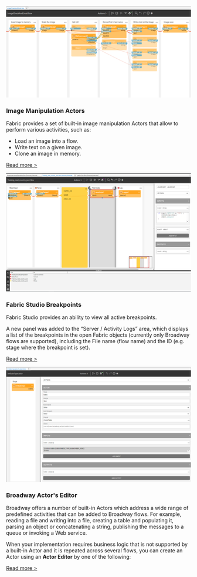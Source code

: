 <!--block-->

<img src="images/image_manip_1.PNG" style="zoom:80%;" />

### Image Manipulation Actors

Fabric provides a set of built-in image manipulation Actors that allow to perform various activities, such as:

- Load an image into a flow.
- Write text on a given image.
- Clone an image in memory.

[Read more >](20210701_image_manipulation_actors.md)

<!--block-->

<img src="images/breakpoints_1.PNG" style="zoom:80%;" />

### Fabric Studio Breakpoints

Fabric Studio provides an ability to view all active breakpoints.

A new panel was added to the “Server / Activity Logs” area, which displays a list of the breakpoints in the open Fabric objects (currently only Broadway flows are supported), including the File name (flow name) and the ID (e.g. stage where the breakpoint is set).

[Read more >](20210630_fabric_studio_breakpoints.md)

<!--block-->

<img src="images/actor_editor_1.PNG" style="zoom:80%;" />

### Broadway Actor's Editor

Broadway offers a number of built-in Actors which address a wide range of predefined activities that can be added to Broadway flows. For example, reading a file and writing into a file, creating a table and populating it, parsing an object or concatenating a string, publishing the messages to a queue or invoking a Web service.

When your implementation requires business logic that is not supported by a built-in Actor and it is repeated across several flows, you can create an Actor using an **Actor Editor** by one of the following:

[Read more >](20210527_actor_editor.md)

<!--block-->
